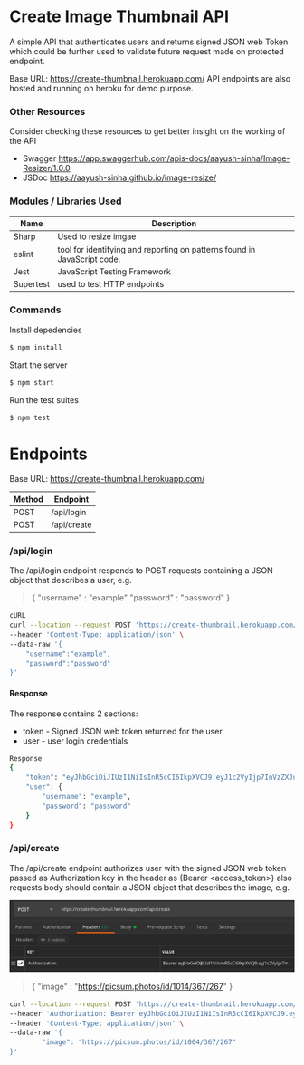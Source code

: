 # Create Image Thumbnail API
A simple API that authenticates users and returns signed JSON web Token which could be further used to validate future request made on protected endpoint.

Base URL: https://create-thumbnail.herokuapp.com/
API endpoints are also hosted and running on heroku for demo purpose.
  ### Other Resources
Consider checking these resources to get better insight on the working of the API

 * Swagger    https://app.swaggerhub.com/apis-docs/aayush-sinha/Image-Resizer/1.0.0 
 * JSDoc   https://aayush-sinha.github.io/image-resize/
### Modules / Libraries Used 


| Name | Description |
| ------ | ------ |
| Sharp | Used to resize imgae |
| eslint | tool for identifying and reporting on patterns found in JavaScript code.
| Jest | JavaScript Testing Framework |
| Supertest | used to test HTTP endpoints |

### Commands

Install depedencies

```sh
$ npm install
```

Start the server

```sh
$ npm start
```
Run the test suites

```sh
$ npm test
```

# Endpoints
Base URL: https://create-thumbnail.herokuapp.com/

| Method | Endpoint |
| ------ | ------ |
| POST | /api/login |
| POST | /api/create |

### /api/login
The /api/login endpoint responds to POST requests containing a JSON object that describes a user, e.g.

> {
> "username" : "example"
>  "password" : "password"
> }
```sh
cURL
curl --location --request POST 'https://create-thumbnail.herokuapp.com/api/login' \
--header 'Content-Type: application/json' \
--data-raw '{
	"username":"example",
	"password":"password"
}'
```
#### Response
The response contains 2 sections:
* token - Signed JSON web token returned for the user
* user - user login credentials

```sh
Response
{
    "token": "eyJhbGciOiJIUzI1NiIsInR5cCI6IkpXVCJ9.eyJ1c2VyIjp7InVzZXJuYW1lIjoiZXhhbXBsZSIsInBhc3N3b3JkIjoicGFzc3dvcmQifSwiaWF0IjoxNTkwMzE1Nzk5fQ.eONkaSdkZRUUz4Z_pUMGYz7jIrePaX78P8iJbxYkMd8",
    "user": {
        "username": "example",
        "password": "password"
    }
}
```

### /api/create
The /api/create endpoint authorizes user with the signed JSON web token passed as Authorization key in the header as {Bearer <access_token>} also requests body should contain a JSON object that describes the image, e.g.

<img src="image/Screenshot 2020-05-24 at 16.12.22.png">


> {
> "image" : "https://picsum.photos/id/1014/367/267"
> }
```sh
curl --location --request POST 'https://create-thumbnail.herokuapp.com/api/create' \
--header 'Authorization: Bearer eyJhbGciOiJIUzI1NiIsInR5cCI6IkpXVCJ9.eyJ1c2VyIjp7InVzZXJuYW1lIjoibmlzaHUiLCJwYXNzd29yZCI6IjEyMzQifSwiaWF0IjoxNTkwMjE1ODA5fQ.rln17x-XeN5WIEteoN_bQsBI40lvK0OB3Cwn56pELCM' \
--header 'Content-Type: application/json' \
--data-raw '{
		"image": "https://picsum.photos/id/1004/367/267"
}'
```
